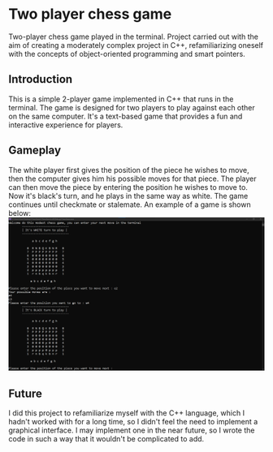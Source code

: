 # Two player chess game
Two-player chess game played in the terminal. Project carried out with the aim of creating a moderately complex project in C++, refamiliarizing oneself with the concepts of object-oriented programming and smart pointers.

## Introduction

This is a simple 2-player game implemented in C++ that runs in the terminal. The game is designed for two players to play against each other on the same computer. It's a text-based game that provides a fun and interactive experience for players.

## Gameplay
The white player first gives the position of the piece he wishes to move, then the computer gives him his possible moves for that piece. The player can then move the piece by entering the position he wishes to move to. Now it's black's turn, and he plays in the same way as white. The game continues until checkmate or stalemate. An example of a game is shown below:
<img src='ressources\game_exemple.png' width=700 allign=center>

## Future

I did this project to refamiliarize myself with the C++ language, which I hadn't worked with for a long time, so I didn't feel the need to implement a graphical interface. I may implement one in the near future, so I wrote the code in such a way that it wouldn't be complicated to add. 
